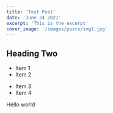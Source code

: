 ```yaml
---
title: 'Test Post'
date: 'June 24 2021'
excerpt: 'This is the excerpt'
cover_image: '/images/posts/img1.jpg'
---
```

## Heading Two

* Item 1
* Item 2
- Item 3
- Item 4



Hello world